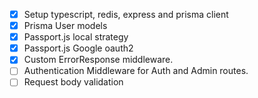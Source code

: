 - [x] Setup typescript, redis, express and prisma client
- [x] Prisma User models
- [x] Passport.js  local strategy
- [x] Passport.js Google oauth2
- [x] Custom ErrorResponse middleware.
- [ ] Authentication Middleware for Auth and Admin routes.
- [ ] Request body validation